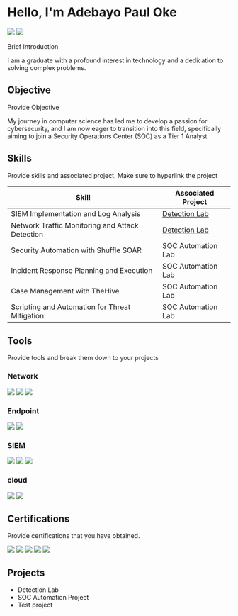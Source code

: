 # Hello, I'm Adebayo Paul Oke
<a href="https://linkedin.com"><img src="https://img.shields.io/badge/-LinkedIn-8819a91b7?&style=for-the-badge&logo=linkdin&logoColor=black" /></a>
<a href="https://youtube.com"><img src="https://img.shields.io/badge/-youtube-@_paulexxy2021?&style=for-the-badge&logo=youtube&logoColor=black" /></a>
 
Brief Introduction 

I am a graduate with a profound interest in technology and a dedication to solving complex problems.

## Objective
Provide Objective 

My journey in computer science has led me to develop a passion for cybersecurity, and I am now eager to transition into this field, specifically aiming to join a Security Operations Center (SOC) as a Tier 1 Analyst.

## Skills
Provide skills and associated project. Make sure to hyperlink the project 

| Skill                                         | Associated Project         |
|-----------------------------------------------|----------------------------|
| SIEM Implementation and Log Analysis          | <a href="https://google.com">Detection Lab</a>|
| Network Traffic Monitoring and Attack Detection | <a href="https://google.com">Detection Lab</a>|
| Security Automation with Shuffle SOAR         | SOC Automation Lab|
| Incident Response Planning and Execution      | SOC Automation Lab|
| Case Management with TheHive                  | SOC Automation Lab|
| Scripting and Automation for Threat Mitigation | SOC Automation Lab|

## Tools
Provide tools and break them down to your projects

### Network
<div>
    <img src="https://img.shields.io/badge/-Wireshark-1679A7?&style=for-the-badge&logo=Wireshark&logoColor=white" />
    <img src="https://img.shields.io/badge/-Suricata-EF3B2D?&style=for-the-badge&logo=Suricata&logoColor=white" />
    <img src="https://img.shields.io/badge/-Zeek-777BB4?&style=for-the-badge&logo=Zeek&logoColor=white" />
</div>

### Endpoint
<div>
    <img src="https://img.shields.io/badge/-Amazon_AWS-FF9900?&style=for-the-badge&logo=Amazon&logoColor=white" />
    <img src="https://img.shields.io/badge/-Velociraptor-4B275F?&style=for-the-badge&logo=Velociraptor&logoColor=white" />
</div>

### SIEM
<div>
    <img src="https://img.shields.io/badge/-Microsoft_Sentinel-0078D4?&style=for-the-badge&logo=Microsoft&logoColor=white" />
    <img src="https://img.shields.io/badge/-Splunk-000000?&style=for-the-badge&logo=Splunk&logoColor=white" />
    <img src="https://img.shields.io/badge/-Elastic-005571?&style=for-the-badge&logo=Elastic&logoColor=white" />
</div>

### cloud 
  <img src="https://img.shields.io/badge/-Microsoft_Defender_for_Endpoint-00A4EF?&style=for-the-badge&logo=Microsoft&logoColor=white" />
    <img src="https://img.shields.io/badge/-Velociraptor-4B275F?&style=for-the-badge&logo=Velociraptor&logoColor=white" />
</div>

## Certifications
Provide certifications that you have obtained.
<div>
<img src="https://img.shields.io/badge/-CISSP-2E9FFF?style=for-the-badge&logo=ISC2&logoColor=white" />
<img src="https://img.shields.io/badge/-CEH-AB2525?style=for-the-badge&logo=EC-Council&logoColor=white" />
<img src="https://img.shields.io/badge/-AWS_Infrastructure-232F3E?style=for-the-badge&logo=Amazon+AWS&logoColor=white" />
<img src="https://img.shields.io/badge/-AWS_Technical-232F3E?style=for-the-badge&logo=Amazon+AWS&logoColor=white" />
<img src="https://img.shields.io/badge/-CCNA-1BA0D7?style=for-the-badge&logo=Cisco&logoColor=white" />
</div>

## Projects
- Detection Lab
- SOC Automation Project
- Test project
